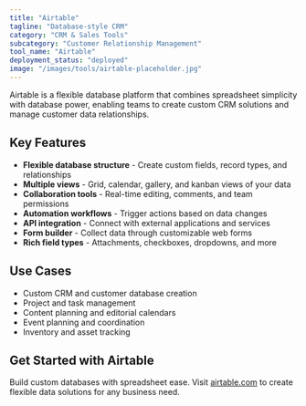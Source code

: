 ```yaml
---
title: "Airtable"
tagline: "Database-style CRM"
category: "CRM & Sales Tools"
subcategory: "Customer Relationship Management"
tool_name: "Airtable"
deployment_status: "deployed"
image: "/images/tools/airtable-placeholder.jpg"
---
```

Airtable is a flexible database platform that combines spreadsheet simplicity with database power, enabling teams to create custom CRM solutions and manage customer data relationships.

## Key Features

- **Flexible database structure** - Create custom fields, record types, and relationships
- **Multiple views** - Grid, calendar, gallery, and kanban views of your data
- **Collaboration tools** - Real-time editing, comments, and team permissions
- **Automation workflows** - Trigger actions based on data changes
- **API integration** - Connect with external applications and services
- **Form builder** - Collect data through customizable web forms
- **Rich field types** - Attachments, checkboxes, dropdowns, and more

## Use Cases

- Custom CRM and customer database creation
- Project and task management
- Content planning and editorial calendars
- Event planning and coordination
- Inventory and asset tracking

## Get Started with Airtable

Build custom databases with spreadsheet ease. Visit [airtable.com](https://airtable.com) to create flexible data solutions for any business need.